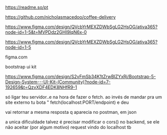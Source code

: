 https://readme.so/pt

https://github.com/nicholasmacedoo/coffee-delivery

https://www.figma.com/design/QVcbYrMEXZDWbSgLG2HsOG/ativa365?node-id=1-5&t=MVPDdz2GHI9IqN6x-0

https://www.figma.com/design/QVcbYrMEXZDWbSgLG2HsOG/ativa365?node-id=1-5

figma.com

bootstrap ui kit 

https://www.figma.com/design/S2vFmSb34K1tZrwBIZYxRj/Bootstrap-5-Design-System---UI-Kit-(Community)?node-id=7-192659&t=QzvXDF4EDK8NHfR9-1

só ligar teu servidor..e na hora de fazer o fetch. ao invés de mandar pra um site externo tu bota " fetch(localhost:PORT/endpoint) e deu

vai retornar a mesma resposta q aparecia no postman, em json

a unica dificuldade talvez é precisar modificar o cors() no backend, se ele não aceitar (por algum motivo) request vindo do localhost tb



